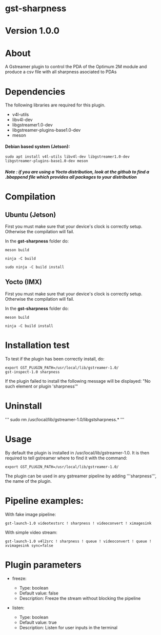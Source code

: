 # gst-sharpness

# Version 1.0.0

# About

A Gstreamer plugin to control the PDA of the Optimum 2M module and produce a csv file with all sharpness asociated to PDAs

# Dependencies

The following libraries are required for this plugin.
- v4l-utils
- libv4l-dev
- libgstreamer1.0-dev
- libgstreamer-plugins-base1.0-dev
- meson

#### Debian based system (Jetson): 

```
sudo apt install v4l-utils libv4l-dev libgstreamer1.0-dev libgstreamer-plugins-base1.0-dev meson
```
##### Note : if you are using a Yocto distribution, look at the github to find a .bbappend file which provides all packages to your distribution 


# Compilation

## Ubuntu (Jetson)
First you must make sure that your device's clock is correctly setup.
Otherwise the compilation will fail.

In the **gst-sharpness** folder do:

```
meson build
```
```
ninja -C build
```
```
sudo ninja -C build install
```


## Yocto (IMX)
First you must make sure that your device's clock is correctly setup.
Otherwise the compilation will fail.

In the **gst-sharpness** folder do:

```
meson build
```
```
ninja -C build install
```

# Installation test

To test if the plugin has been correctly install, do:
```
export GST_PLUGIN_PATH=/usr/local/lib/gstreamer-1.0/
gst-inspect-1.0 sharpness
```

If the plugin failed to install the following message will be displayed: "No such element or plugin 'sharpness'"

# Uninstall
'''
sudo rm /usr/local/lib/gstreamer-1.0/libgstsharpness.*
'''
# Usage

By default the plugin is installed in /usr/local/lib/gstreamer-1.0. 
It is then required to tell gstreamer where to find it with the command:
```
export GST_PLUGIN_PATH=/usr/local/lib/gstreamer-1.0/
```
The plugin can be used in any gstreamer pipeline by adding '''sharpness''', the name of the plugin.

# Pipeline examples:
With fake image pipeline:
```
gst-launch-1.0 videotestsrc ! sharpness ! videoconvert ! ximagesink
```

With simple video stream:
```
gst-launch-1.0 v4l2src ! sharpness ! queue ! videoconvert ! queue ! xvimagesink sync=false
```

# Plugin parameters

- freeze:
    - Type: boolean
    - Default value: false
    - Description: Freeze the stream without blocking the pipeline

- listen:
    - Type: boolean
    - Default value: true
    - Description: Listen for user inputs in the terminal
